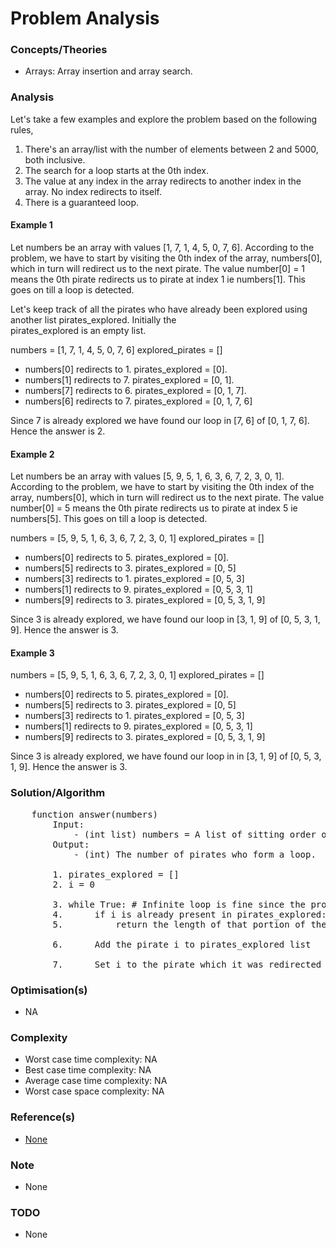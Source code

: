 # Problem Analysis

### Concepts/Theories
* Arrays: Array insertion and array search.

### Analysis
Let's take a few examples and explore the problem based on the following rules,

1. There's an array/list with the number of elements between 2 and 5000, both inclusive.
2. The search for a loop starts at the 0th index. 
3. The value at any index in the array redirects to another index in the array. No index redirects to itself.
4. There is a guaranteed loop.

#### Example 1
Let numbers be an array with values [1, 7, 1, 4, 5, 0, 7, 6]. According to the problem, we have to start by visiting the 
0th index of the array, numbers[0], which in turn will redirect us to the next pirate. The value number[0] = 1 means 
the 0th pirate redirects us to pirate at index 1 ie numbers[1]. This goes on till a loop is detected.

Let's keep track of all the pirates who have already been explored using another list pirates_explored. Initially the  
pirates_explored is an empty list.

numbers = [1, 7, 1, 4, 5, 0, 7, 6]
explored_pirates = []

- numbers[0] redirects to 1. pirates_explored = [0].
- numbers[1] redirects to 7. pirates_explored = [0, 1].
- numbers[7] redirects to 6. pirates_explored = [0, 1, 7].
- numbers[6] redirects to 7. pirates_explored = [0, 1, 7, 6]

Since 7 is already explored we have found our loop in [7, 6] of [0, 1, 7, 6]. Hence the answer is 2. 

#### Example 2
Let numbers be an array with values [5, 9, 5, 1, 6, 3, 6, 7, 2, 3, 0, 1]. According to the problem, we have to start by 
visiting the 0th index of the array, numbers[0], which in turn will redirect us to the next pirate. The value 
number[0] = 5 means the 0th pirate redirects us to pirate at index 5 ie numbers[5]. This goes on till a loop is detected.

numbers = [5, 9, 5, 1, 6, 3, 6, 7, 2, 3, 0, 1]
explored_pirates = []

- numbers[0] redirects to 5. pirates_explored = [0]. 
- numbers[5] redirects to 3. pirates_explored = [0, 5]
- numbers[3] redirects to 1. pirates_explored = [0, 5, 3]
- numbers[1] redirects to 9. pirates_explored = [0, 5, 3, 1]
- numbers[9] redirects to 3. pirates_explored = [0, 5, 3, 1, 9] 

Since 3 is already explored, we have found our loop in [3, 1, 9] of [0, 5, 3, 1, 9]. Hence the answer is 3.

#### Example 3
numbers = [5, 9, 5, 1, 6, 3, 6, 7, 2, 3, 0, 1]
explored_pirates = []

- numbers[0] redirects to 5. pirates_explored = [0]. 
- numbers[5] redirects to 3. pirates_explored = [0, 5]
- numbers[3] redirects to 1. pirates_explored = [0, 5, 3]
- numbers[1] redirects to 9. pirates_explored = [0, 5, 3, 1]
- numbers[9] redirects to 3. pirates_explored = [0, 5, 3, 1, 9] 

Since 3 is already explored, we have found our loop in in [3, 1, 9] of [0, 5, 3, 1, 9]. Hence the answer is 3.

### Solution/Algorithm
<pre>
    function answer(numbers)
        Input: 
            - (int list) numbers = A list of sitting order of pirates in the bar.
        Output: 
            - (int) The number of pirates who form a loop.
    
        1. pirates_explored = []
        2. i = 0
           
        3. while True: # Infinite loop is fine since the problem guarantees a loop.
        4.      if i is already present in pirates_explored:
        5.          return the length of that portion of the pirates_explored which forms the loop.
                
        6.      Add the pirate i to pirates_explored list
    
        7.      Set i to the pirate which it was redirected
</pre>

### Optimisation(s)
* NA

### Complexity
* Worst case time complexity: NA
* Best case time complexity: NA
* Average case time complexity: NA
* Worst case space complexity: NA

### Reference(s)
- [None](#)

### Note
- None

### TODO
- None
